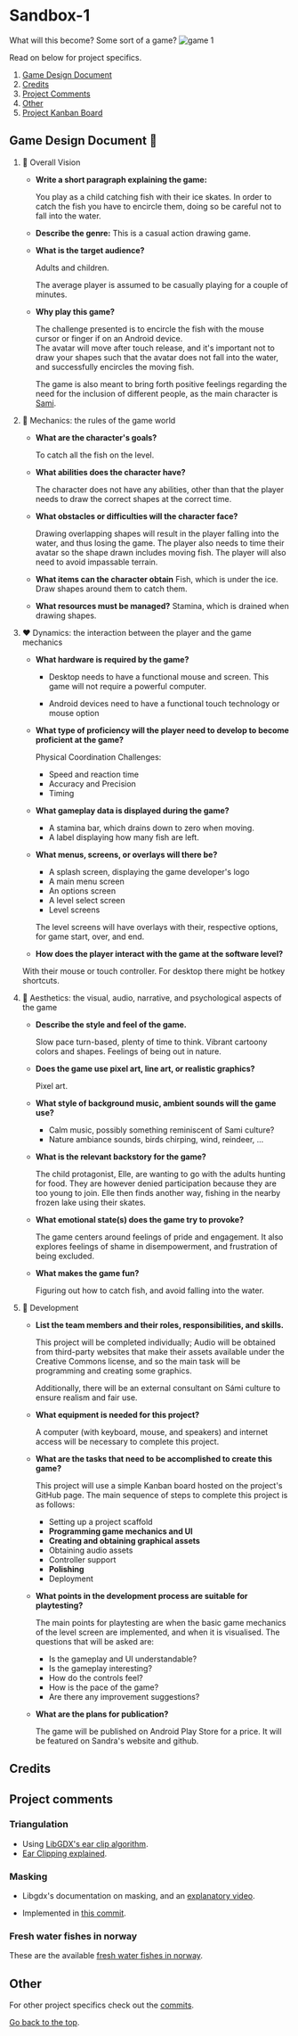 # Sandbox-1

What will this become? Some sort of a game?
![game 1](https://user-images.githubusercontent.com/4059636/214014215-49bba214-b858-4bc0-988a-a059886dbc44.gif)

Read on below for project specifics.

1. [Game Design Document](#game-design-document-sparkling_heart)
2. [Credits](#credits)
3. [Project Comments](#project-comments)
4. [Other](#other)
5. [Project Kanban Board](https://github.com/users/Slideshow776/projects/2/views/1)

## Game Design Document :sparkling_heart:

1. :blue_heart: Overall Vision

   - **Write a short paragraph explaining the game:**

     You play as a child catching fish with their ice skates. In order to catch the fish you have to encircle them, doing so be careful not to fall into the water.

   - **Describe the genre:**
     This is a casual action drawing game.
   - **What is the target audience?**

     Adults and children.

     The average player is assumed to be casually playing for a couple of minutes.

   - **Why play this game?**

     The challenge presented is to encircle the fish with the mouse cursor or finger if on an Android device.  
      The avatar will move after touch release, and it's important not to draw your shapes such that the avatar does not fall into the water, and successfully encircles the moving fish.

     The game is also meant to bring forth positive feelings regarding the need for the inclusion of different people, as the main character is [Sami](https://en.wikipedia.org/wiki/Sámi).

2. :purple_heart: Mechanics: the rules of the game world

   - **What are the character's goals?**

     To catch all the fish on the level.

   - **What abilities does the character have?**

     The character does not have any abilities, other than that the player needs to draw the correct shapes at the correct time.

   - **What obstacles or difficulties will the character face?**

     Drawing overlapping shapes will result in the player falling into the water, and thus losing the game.
     The player also needs to time their avatar so the shape drawn includes moving fish.
     The player will also need to avoid impassable terrain.

   - **What items can the character obtain**
     Fish, which is under the ice. Draw shapes around them to catch them.
   - **What resources must be managed?**
     Stamina, which is drained when drawing shapes.

3. :heart: Dynamics: the interaction between the player and the game mechanics

   - **What hardware is required by the game?**

     - Desktop needs to have a functional mouse and screen. This game will not require a powerful computer.

     - Android devices need to have a functional touch technology or mouse option

   - **What type of proficiency will the player need to develop to become proficient at the game?**

     Physical Coordination Challenges:

     - Speed and reaction time
     - Accuracy and Precision
     - Timing

   - **What gameplay data is displayed during the game?**

     - A stamina bar, which drains down to zero when moving.
     - A label displaying how many fish are left.

   - **What menus, screens, or overlays will there be?**

     - A splash screen, displaying the game developer's logo
     - A main menu screen
     - An options screen
     - A level select screen
     - Level screens

     The level screens will have overlays with their, respective options, for game start, over, and end.

   - **How does the player interact with the game at the software level?**

    With their mouse or touch controller. For desktop there might be hotkey shortcuts.

4. :green_heart: Aesthetics: the visual, audio, narrative, and psychological aspects of the game

   - **Describe the style and feel of the game.**

        Slow pace turn-based, plenty of time to think.
        Vibrant cartoony colors and shapes.
        Feelings of being out in nature.        

   - **Does the game use pixel art, line art, or realistic graphics?**

        Pixel art.

   - **What style of background music, ambient sounds will the game use?**

        * Calm music, possibly something reminiscent of Sami culture?
        * Nature ambiance sounds, birds chirping, wind, reindeer, ...

   - **What is the relevant backstory for the game?**

        The child protagonist, Elle, are wanting to go with the adults hunting for food. They are however denied participation because they are too young to join.
        Elle then finds another way, fishing in the nearby frozen lake using their skates.

   - **What emotional state(s) does the game try to provoke?**

        The game centers around feelings of pride and engagement.
        It also explores feelings of shame in disempowerment, and frustration of being excluded.

   - **What makes the game fun?**
    
        Figuring out how to catch fish, and avoid falling into the water.

5. :yellow_heart: Development

   - **List the team members and their roles, responsibilities, and skills.**

     This project will be completed individually; Audio will be obtained from third-party websites that make their assets available under the Creative Commons license, and so the main task will be programming and creating some graphics.
     
     Additionally, there will be an external consultant on Sámi culture to ensure realism and fair use.

   - **What equipment is needed for this project?**

     A computer (with keyboard, mouse, and speakers) and internet access will be necessary to complete this project.

   - **What are the tasks that need to be accomplished to create this game?**

     This project will use a simple Kanban board hosted on the project's GitHub page.
     The main sequence of steps to complete this project is as follows:

     - Setting up a project scaffold
     - **Programming game mechanics and UI**
     - **Creating and obtaining graphical assets**
     - Obtaining audio assets
     - Controller support
     - **Polishing**
     - Deployment

   - **What points in the development process are suitable for playtesting?**

     The main points for playtesting are when the basic game mechanics of the level screen are implemented, and when it is visualised. The questions that will be asked are:

     - Is the gameplay and UI understandable?
     - Is the gameplay interesting?
     - How do the controls feel?
     - How is the pace of the game?
     - Are there any improvement suggestions?

   - **What are the plans for publication?**

        The game will be published on Android Play Store for a price.
        It will be featured on Sandra's website and github.

## Credits

## Project comments

### Triangulation
* Using [LibGDX's ear clip algorithm](https://github.com/libgdx/libgdx/blob/master/gdx/src/com/badlogic/gdx/math/EarClippingTriangulator.java).
* [Ear Clipping explained](https://www.youtube.com/watch?v=QAdfkylpYwc).

### Masking
* Libgdx's documentation on masking, and an [explanatory video](https://www.youtube.com/watch?v=qDKmcNFFFng&t=613s).

* Implemented in [this commit](https://github.com/Slideshow776/Sandbox-1/commit/4fe9886aa040796c5cb44c872b11f8b9c6c48b30).

### Fresh water fishes in norway
These are the available [fresh water fishes in norway](https://snl.no/ferskvannsfisker_i_Norge).

## Other

For other project specifics check out the [commits](https://github.com/Slideshow776/Sandbox-1/commits/main).

[Go back to the top](https://github.com/Slideshow776/Sandbox-1).
